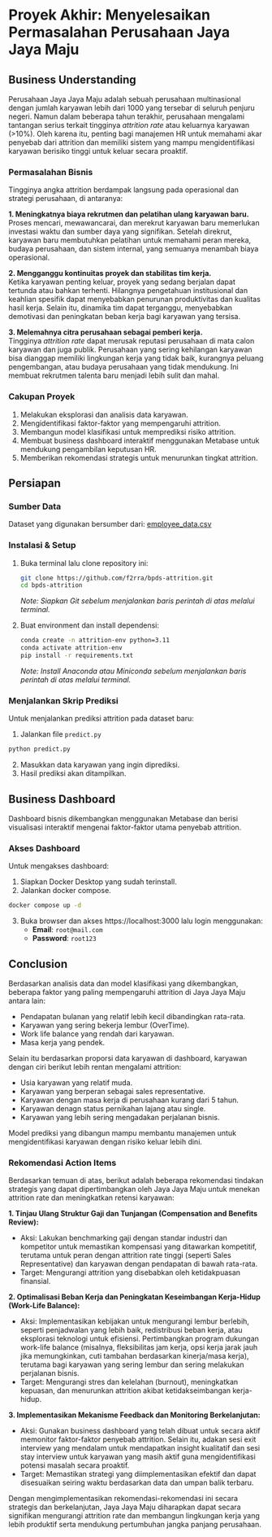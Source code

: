 # Proyek Akhir: Menyelesaikan Permasalahan Perusahaan Jaya Jaya Maju

## Business Understanding

Perusahaan Jaya Jaya Maju adalah sebuah perusahaan multinasional dengan jumlah karyawan lebih dari 1000 yang tersebar di seluruh penjuru negeri. Namun dalam beberapa tahun terakhir, perusahaan mengalami tantangan serius terkait tingginya _attrition rate_ atau keluarnya karyawan (>10%). Oleh karena itu, penting bagi manajemen HR untuk memahami akar penyebab dari attrition dan memiliki sistem yang mampu mengidentifikasi karyawan berisiko tinggi untuk keluar secara proaktif.

### Permasalahan Bisnis

Tingginya angka attrition berdampak langsung pada operasional dan strategi perusahaan, di antaranya:

**1. Meningkatnya biaya rekrutmen dan pelatihan ulang karyawan baru.**  
Proses mencari, mewawancarai, dan merekrut karyawan baru memerlukan investasi waktu dan sumber daya yang signifikan. Setelah direkrut, karyawan baru membutuhkan pelatihan untuk memahami peran mereka, budaya perusahaan, dan sistem internal, yang semuanya menambah biaya operasional.

**2. Mengganggu kontinuitas proyek dan stabilitas tim kerja.**  
Ketika karyawan penting keluar, proyek yang sedang berjalan dapat tertunda atau bahkan terhenti. Hilangnya pengetahuan institusional dan keahlian spesifik dapat menyebabkan penurunan produktivitas dan kualitas hasil kerja. Selain itu, dinamika tim dapat terganggu, menyebabkan demotivasi dan peningkatan beban kerja bagi karyawan yang tersisa.

**3. Melemahnya citra perusahaan sebagai pemberi kerja.**  
Tingginya _attrition rate_ dapat merusak reputasi perusahaan di mata calon karyawan dan juga publik. Perusahaan yang sering kehilangan karyawan bisa dianggap memiliki lingkungan kerja yang tidak baik, kurangnya peluang pengembangan, atau budaya perusahaan yang tidak mendukung. Ini membuat rekrutmen talenta baru menjadi lebih sulit dan mahal.

### Cakupan Proyek

1. Melakukan eksplorasi dan analisis data karyawan.
2. Mengidentifikasi faktor-faktor yang mempengaruhi attrition.
3. Membangun model klasifikasi untuk memprediksi risiko attrition.
4. Membuat business dashboard interaktif menggunakan Metabase untuk mendukung pengambilan keputusan HR.
5. Memberikan rekomendasi strategis untuk menurunkan tingkat attrition.

## Persiapan

### Sumber Data

Dataset yang digunakan bersumber dari: [employee_data.csv](https://github.com/dicodingacademy/dicoding_dataset/blob/main/employee/employee_data.csv)

### Instalasi & Setup

1. Buka terminal lalu clone repository ini:

   ```bash
   git clone https://github.com/f2rra/bpds-attrition.git
   cd bpds-attrition
   ```

   _Note: Siapkan Git sebelum menjalankan baris perintah di atas melalui terminal._

2. Buat environment dan install dependensi:

   ```bash
   conda create -n attrition-env python=3.11
   conda activate attrition-env
   pip install -r requirements.txt
   ```

   _Note: Install Anaconda atau Miniconda sebelum menjalankan baris perintah di atas melalui terminal._

### Menjalankan Skrip Prediksi

Untuk menjalankan prediksi attrition pada dataset baru:

1. Jalankan file `predict.py`

```bash
python predict.py
```

2. Masukkan data karyawan yang ingin diprediksi.
3. Hasil prediksi akan ditampilkan.

## Business Dashboard

Dashboard bisnis dikembangkan menggunakan Metabase dan berisi visualisasi interaktif mengenai faktor-faktor utama penyebab attrition.

### Akses Dashboard

Untuk mengakses dashboard:

1. Siapkan Docker Desktop yang sudah terinstall.
2. Jalankan docker compose.

```bash
docker compose up -d
```

3. Buka browser dan akses https://localhost:3000 lalu login menggunakan:
   - **Email**: `root@mail.com`
   - **Password**: `root123`

## Conclusion

Berdasarkan analisis data dan model klasifikasi yang dikembangkan, beberapa faktor yang paling mempengaruhi attrition di Jaya Jaya Maju antara lain:

- Pendapatan bulanan yang relatif lebih kecil dibandingkan rata-rata.
- Karyawan yang sering bekerja lembur (OverTime).
- Work life balance yang rendah dari karyawan.
- Masa kerja yang pendek.

Selain itu berdasarkan proporsi data karyawan di dashboard, karyawan dengan ciri berikut lebih rentan mengalami attrition:

- Usia karyawan yang relatif muda.
- Karyawan yang berperan sebagai sales representative.
- Karyawan dengan masa kerja di perusahaan kurang dari 5 tahun.
- Karyawan denagn status pernikahan lajang atau single.
- Karyawan yang lebih sering mengadakan perjalanan bisnis.

Model prediksi yang dibangun mampu membantu manajemen untuk mengidentifikasi karyawan dengan risiko keluar lebih dini.

### Rekomendasi Action Items

Berdasarkan temuan di atas, berikut adalah beberapa rekomendasi tindakan strategis yang dapat dipertimbangkan oleh Jaya Jaya Maju untuk menekan attrition rate dan meningkatkan retensi karyawan:

**1. Tinjau Ulang Struktur Gaji dan Tunjangan (Compensation and Benefits Review):**

- Aksi: Lakukan benchmarking gaji dengan standar industri dan kompetitor untuk memastikan kompensasi yang ditawarkan kompetitif, terutama untuk peran dengan attrition rate tinggi (seperti Sales Representative) dan karyawan dengan pendapatan di bawah rata-rata.
- Target: Mengurangi attrition yang disebabkan oleh ketidakpuasan finansial.

**2. Optimalisasi Beban Kerja dan Peningkatan Keseimbangan Kerja-Hidup (Work-Life Balance):**

- Aksi: Implementasikan kebijakan untuk mengurangi lembur berlebih, seperti penjadwalan yang lebih baik, redistribusi beban kerja, atau eksplorasi teknologi untuk efisiensi. Pertimbangkan program dukungan work-life balance (misalnya, fleksibilitas jam kerja, opsi kerja jarak jauh jika memungkinkan, cuti tambahan berdasarkan kinerja/masa kerja), terutama bagi karyawan yang sering lembur dan sering melakukan perjalanan bisnis.
- Target: Mengurangi stres dan kelelahan (burnout), meningkatkan kepuasan, dan menurunkan attrition akibat ketidakseimbangan kerja-hidup.

**3. Implementasikan Mekanisme Feedback dan Monitoring Berkelanjutan:**

- Aksi: Gunakan business dashboard yang telah dibuat untuk secara aktif memonitor faktor-faktor penyebab attrition. Selain itu, adakan sesi exit interview yang mendalam untuk mendapatkan insight kualitatif dan sesi stay interview untuk karyawan yang masih aktif guna mengidentifikasi potensi masalah secara proaktif.
- Target: Memastikan strategi yang diimplementasikan efektif dan dapat disesuaikan seiring waktu berdasarkan data dan umpan balik terbaru.

Dengan mengimplementasikan rekomendasi-rekomendasi ini secara strategis dan berkelanjutan, Jaya Jaya Maju diharapkan dapat secara signifikan mengurangi attrition rate dan membangun lingkungan kerja yang lebih produktif serta mendukung pertumbuhan jangka panjang perusahaan.

